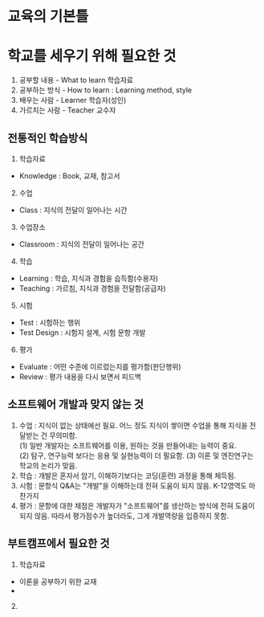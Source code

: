 # 교육의 기본틀
# 학교를 세우기 위해 필요한 것
1. 공부할 내용 - What to learn 학습자료
2. 공부하는 방식 - How to learn : Learning method, style
3. 배우는 사람 - Learner 학습자(성인)
4. 가르치는 사람 - Teacher 교수자

## 전통적인 학습방식
1. 학습자료  
  - Knowledge : Book, 교재, 참고서 
2. 수업  
  - Class : 지식의 전달이 일어나는 시간 
3. 수업장소 
  - Classroom : 지식의 전달이 일어나는 공간 
4. 학습 
  - Learning : 학습, 지식과 경험을 습득함(수용자) 
  - Teaching : 가르침, 지식과 경험을 전달함(공급자) 
5. 시험
  - Test : 시험하는 행위 
  - Test Design : 시험지 설계, 시험 문항 개발   
6. 평가
  - Evaluate : 어떤 수준에 이르렀는지를 평가함(판단행위)
  - Review : 평가 내용을 다시 보면서 피드백

## 소프트웨어 개발과 맞지 않는 것
1. 수업 : 지식이 없는 상태에선 필요. 어느 정도 지식이 쌓이면 수업을 통해 지식을 전달받는 건 무의미함.  
(1) 일반 개발자는 소프트웨어를 이용, 원하는 것을 만들어내는 능력이 중요.  
(2) 탐구, 연구능력 보다는 응용 및 실현능력이 더 필요함. 
(3) 이론 및 엔진연구는 학교의 논리가 맞음.
2. 학습 : 개발은 혼자서 암기, 이해하기보다는 코딩(훈련) 과정을 통해 체득됨.
3. 시험 : 문항식 Q&A는 "개발"을 이해하는데 전혀 도움이 되지 않음. K-12영역도 마찬가지
4. 평가 : 문항에 대한 채점은 개발자가 "소프트웨어"를 생산하는 방식에 전혀 도움이 되지 않음. 따라서 평가점수가 높더라도, 그게 개발역량을 입증하지 못함.

## 부트캠프에서 필요한 것
1. 학습자료   
* 이론을 공부하기 위한 교재
*
2. 
